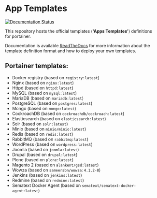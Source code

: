 # App Templates

[![Documentation Status](https://readthedocs.org/projects/portainer/badge/?version=latest)](http://portainer.readthedocs.io/en/latest/?badge=latest)

This repository hosts the official templates (**'Apps Templates'**) definitions for portainer.

Documentation is available [ReadTheDocs](http://portainer.readthedocs.io/en/latest/templates.html) for more information about the template definition format and how to deploy your own templates.

## Portainer templates:

* Docker registry (based on `registry:latest`)
* Nginx (based on `nginx:latest`)
* Httpd (based on `httpd:latest`)
* MySQL (based on `mysql:latest`)
* MariaDB (based on `mariadb:latest`)
* PostgreSQL (based on `postgres:latest`)
* Mongo (based on `mongo:latest`)
* CockroachDB (based on `cockroachdb/cockroach:latest`)
* Elasticsearch (based on `elasticsearch:latest`)
* Solr (based on `solr:latest`)
* Minio (based on `minio/minio:latest`)
* Redis (based on `redis:latest`)
* RabbitMQ (based on `rabbitmq:latest`)
* WordPress (based on `wordpress:latest`)
* Joomla (based on `joomla:latest`)
* Drupal (based on `drupal:latest`)
* Plone (based on `plone:latest`)
* Magento 2 (based on `alankent/gsd:latest`)
* Wowza (based on `sameersbn/wowza:4.1.2-8`)
* Jenkins (based on `jenkins:latest`)
* Redmine (based on `redmine:latest`)
* Sematext Docker Agent (based on `sematext/sematext-docker-agent:latest`)

